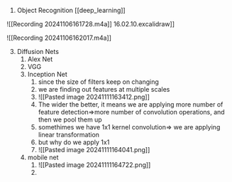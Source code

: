 1. Object Recognition
[[deep_learning]]

![[Recording 20241106161728.m4a]]
 16.02.10.excalidraw]]

![[Recording 20241106162017.m4a]]

3. Diffusion Nets
	1. Alex Net
	2. VGG
	3. Inception Net
		1. since the size of filters keep on changing
		2. we are finding out features at multiple scales
		3. ![[Pasted image 20241111163412.png]]
		4. The wider the better, it means we are applying more number of feature detection=>more number of convolution operations, and then we pool them up
		5. somethimes we have 1x1 kernel convolution=> we are applying linear transformation
		6. but why do we apply 1x1
		7. ![[Pasted image 20241111164041.png]]
	4. mobile net
		1. ![[Pasted image 20241111164722.png]]
		2. 